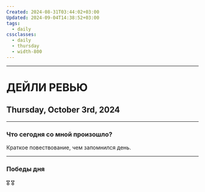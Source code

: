 ```yaml
---
Created: 2024-08-31T03:44:02+03:00
Updated: 2024-09-04T14:38:52+03:00
tags:
  - daily
cssclasses:
  - daily
  - thursday
  - width-800
---
```

***
# ДЕЙЛИ РЕВЬЮ
## Thursday, October 3rd, 2024
***
### Что сегодня со мной произошло?

Краткое повествование, чем запомнился день.
***
### Победы дня
🎖️
🎖️